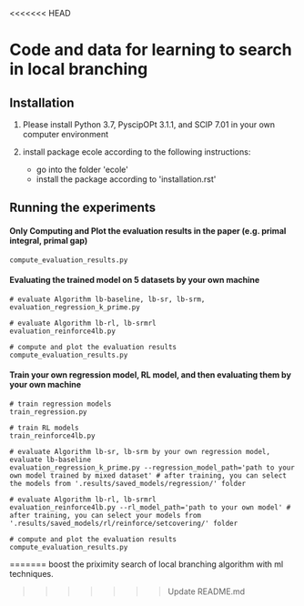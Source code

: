 <<<<<<< HEAD
# Code and data for learning to search in local branching


## Installation

1. Please install Python 3.7, PyscipOPt 3.1.1, and SCIP 7.01 in your own computer environment

2. install package ecole according to the following instructions:
    - go into the folder 'ecole'
    - install the package according to 'installation.rst'

## Running the experiments

#### Only Computing and Plot the evaluation results in the paper (e.g. primal integral, primal gap)
```
compute_evaluation_results.py
```

#### Evaluating the trained model on 5 datasets by your own machine
```
# evaluate Algorithm lb-baseline, lb-sr, lb-srm, 
evaluation_regression_k_prime.py

# evaluate Algorithm lb-rl, lb-srmrl
evaluation_reinforce4lb.py

# compute and plot the evaluation results
compute_evaluation_results.py
```

#### Train your own regression model, RL model, and then evaluating them by your own machine
```
# train regression models
train_regression.py

# train RL models
train_reinforce4lb.py

# evaluate Algorithm lb-sr, lb-srm by your own regression model, evaluate lb-baseline 
evaluation_regression_k_prime.py --regression_model_path='path to your own model trained by mixed dataset' # after training, you can select the models from '.results/saved_models/regression/' folder 

# evaluate Algorithm lb-rl, lb-srmrl
evaluation_reinforce4lb.py --rl_model_path='path to your own model' # after training, you can select your models from '.results/saved_models/rl/reinforce/setcovering/' folder

# compute and plot the evaluation results
compute_evaluation_results.py
```
=======
boost the priximity search of local branching algorithm with ml techniques.
>>>>>>> Update README.md
